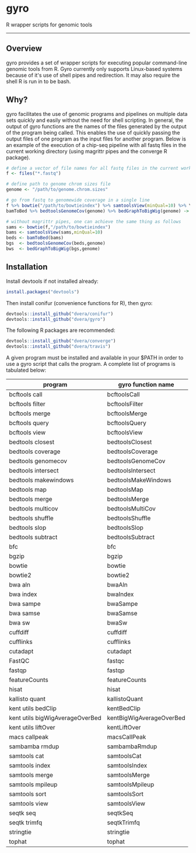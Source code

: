 # **gyro**

R wrapper scripts for genomic tools

---

## Overview

gyro provides a set of wrapper scripts for executing popular command-line genomic tools from R. Gyro currently only supports Linux-based systems because of it's use of shell pipes and redirection. It may also require the shell R is run in to be bash.

## Why?

gyro facilitates the use of genomic programs and pipelines on multiple data sets quickly and easily without the need for shell scripting. In general, the output of gyro functions are the names of the files generated by the output of the program being called. This enables the use of quickly passing the output files of one program as the input files for another program. Below is an example of the execution of a chip-seq pipeline with all fastq files in the current working directory (using magrittr pipes and the converge R package).

```R
# define a vector of file names for all fastq files in the current working directory
f <- files("*.fastq")

# define path to genome chrom sizes file
genome <- "/path/to/genome.chrom.sizes"

# go from fastq to genomewide coverage in a single line
f %>% bowtie("/path/to/bowtieindex") %>% samtoolsView(minQual=10) %>% \
bamToBed %>% bedtoolsGenomeCov(genome) %>% bedGraphToBigWig(genome) -> bigWigs

# without magrittr pipes, one can achieve the same thing as follows
sams <- bowtie(f,"/path/to/bowtieindex")
bams <- samtoolsView(sams,minQual=10)
beds <- bamToBed(bams)
bgs  <- bedtoolsGenomeCov(beds,genome)
bws  <- bedGraphToBigWig(bgs,genome)
```

## Installation

Install devtools if not installed already:
```R
install.packages("devtools")
```

Then install conifur (convenience functions for R), then gyro:
```R
devtools::install_github("dvera/conifur")
devtools::install_github("dvera/gyro")
```

The following R packages are recommended:
```R
devtools::install_github("dvera/converge")
devtools::install_github("dvera/travis")
```

A given program must be installed and available in your $PATH in order to use a gyro script that calls the program. A complete list of programs is tabulated below:

|program                  | gyro function name  |
|-------------------------|---------------------|
|bcftools call            | bcftoolsCall        |
|bcftools filter          | bcftoolsFilter      |
|bcftools merge           | bcftoolsMerge       |
|bcftools query           | bcftoolsQuery       |
|bcftools view            | bcftoolsView        |
|bedtools closest         | bedtoolsClosest     |
|bedtools coverage        | bedtoolsCoverage    |
|bedtools genomecov       | bedtoolsGenomeCov   |
|bedtools intersect       | bedtoolsIntersect   |
|bedtools makewindows     | bedtoolsMakeWindows |
|bedtools map             | bedtoolsMap         |
|bedtools merge           | bedtoolsMerge       |
|bedtools multicov        | bedtoolsMultiCov    |
|bedtools shuffle         | bedtoolsShuffle     |
|bedtools slop            | bedtoolsSlop        |
|bedtools subtract        | bedtoolsSubtract    |
|bfc                      | bfc                 |
|bgzip                    | bgzip               |
|bowtie                   | bowtie              |
|bowtie2                  | bowtie2             |
|bwa aln                  | bwaAln              |
|bwa index                | bwaIndex            |
|bwa sampe                | bwaSampe            |
|bwa samse                | bwaSamse            |
|bwa sw                   | bwaSw               |
|cuffdiff                 | cuffdiff            |
|cufflinks                | cufflinks           |
|cutadapt                 | cutadapt            |
|FastQC                   | fastqc              |
|fastqp                   | fastqp              |
|featureCounts            | featureCounts       |
|hisat                    | hisat               |
|kallisto quant           | kallistoQuant       |
|kent utils bedClip       | kentBedClip         |
|kent utils bigWigAverageOverBed | kentBigWigAverageOverBed |
|kent utils liftOver      | kentLiftOver        |
|macs callpeak            | macsCallPeak        |
|sambamba rmdup           | sambambaRmdup       |
|samtools cat             | samtoolsCat         |
|samtools index           | samtoolsIndex       |
|samtools merge           | samtoolsMerge       |
|samtools mpileup         | samtoolsMpileup     |
|samtools sort            | samtoolsSort        |
|samtools view            | samtoolsView        |
|seqtk seq                | seqtkSeq            |
|seqtk trimfq             | seqtkTrimfq         |
|stringtie                | stringtie           |
|tophat                   | tophat              |

